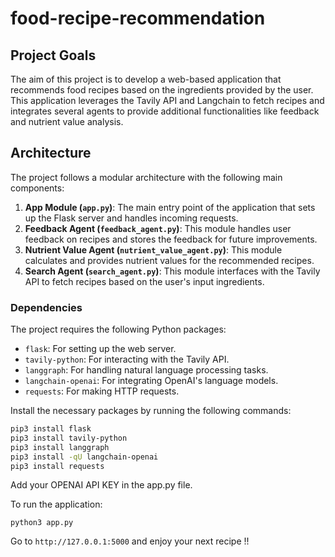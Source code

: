 # food-recipe-recommendation

## Project Goals

The aim of this project is to develop a web-based application that recommends food recipes based on the ingredients provided by the user. This application leverages the Tavily API and Langchain to fetch recipes and integrates several agents to provide additional functionalities like feedback and nutrient value analysis.

## Architecture

The project follows a modular architecture with the following main components:

1. **App Module (`app.py`)**: The main entry point of the application that sets up the Flask server and handles incoming requests.
2. **Feedback Agent (`feedback_agent.py`)**: This module handles user feedback on recipes and stores the feedback for future improvements.
3. **Nutrient Value Agent (`nutrient_value_agent.py`)**: This module calculates and provides nutrient values for the recommended recipes.
4. **Search Agent (`search_agent.py`)**: This module interfaces with the Tavily API to fetch recipes based on the user's input ingredients.

### Dependencies

The project requires the following Python packages:

- `flask`: For setting up the web server.
- `tavily-python`: For interacting with the Tavily API.
- `langgraph`: For handling natural language processing tasks.
- `langchain-openai`: For integrating OpenAI's language models.
- `requests`: For making HTTP requests.

Install the necessary packages by running the following commands:

```sh
pip3 install flask
pip3 install tavily-python
pip3 install langgraph
pip3 install -qU langchain-openai
pip3 install requests
```

Add your OPENAI API KEY in the app.py file.

To run the application:

```
python3 app.py
```

Go to `http://127.0.0.1:5000` and enjoy your next recipe !!
